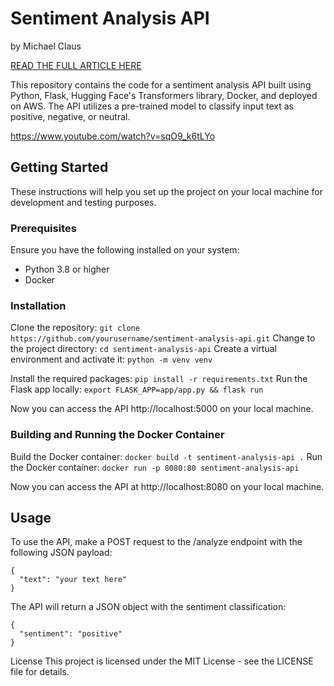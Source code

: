 # Sentiment Analysis API
by Michael Claus

[READ THE FULL ARTICLE HERE](https://medium.com/@michaelclaus/building-a-sentiment-analysis-api-with-python-hugging-faces-transformers-and-aws-20962ee27ca0)

This repository contains the code for a sentiment analysis API built using Python, Flask, Hugging Face's Transformers library, Docker, and deployed on AWS. The API utilizes a pre-trained model to classify input text as positive, negative, or neutral.

https://www.youtube.com/watch?v=sqO9_k6tLYo

## Getting Started
These instructions will help you set up the project on your local machine for development and testing purposes.

### Prerequisites
Ensure you have the following installed on your system:
- Python 3.8 or higher
- Docker

### Installation
Clone the repository: `git clone https://github.com/yourusername/sentiment-analysis-api.git`
Change to the project directory: `cd sentiment-analysis-api`
Create a virtual environment and activate it: `python -m venv venv`

Install the required packages: `pip install -r requirements.txt`
Run the Flask app locally: `export FLASK_APP=app/app.py && flask run`

Now you can access the API http://localhost:5000 on your local machine.

### Building and Running the Docker Container
Build the Docker container: `docker build -t sentiment-analysis-api .`
Run the Docker container: `docker run -p 8080:80 sentiment-analysis-api`

Now you can access the API at http://localhost:8080 on your local machine.

## Usage
To use the API, make a POST request to the /analyze endpoint with the following JSON payload:
```
{
  "text": "your text here"
}
```

The API will return a JSON object with the sentiment classification:
```
{
  "sentiment": "positive"
}
```

License
This project is licensed under the MIT License - see the LICENSE file for details.
